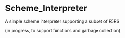 # Scheme_Interpreter

A simple scheme interpreter supporting a subset of R5RS  

(in progress, to support functions and garbage collection)
